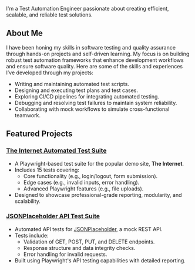 I'm a Test Automation Engineer passionate about creating efficient, scalable, and reliable test solutions. 

## About Me
I have been honing my skills in software testing and quality assurance through hands-on projects and self-driven learning. My focus is on building robust test automation frameworks that enhance development workflows and ensure software quality. Here are some of the skills and experiences I’ve developed through my projects:

- Writing and maintaining automated test scripts.
- Designing and executing test plans and test cases.
- Exploring CI/CD pipelines for integrating automated testing.
- Debugging and resolving test failures to maintain system reliability.
- Collaborating with mock workflows to simulate cross-functional teamwork.

## Featured Projects
### [The Internet Automated Test Suite](https://github.com/tulloch022/automating-theinternet)
- A Playwright-based test suite for the popular demo site, **The Internet**.
- Includes 15 tests covering:
  - Core functionality (e.g., login/logout, form submission).
  - Edge cases (e.g., invalid inputs, error handling).
  - Advanced Playwright features (e.g., file uploads).
- Designed to showcase professional-grade reporting, modularity, and scalability.



### [JSONPlaceholder API Test Suite](https://github.com/tulloch022/automating-jsonapi)
- Automated API tests for [JSONPlaceholder](https://jsonplaceholder.typicode.com/), a mock REST API.
- Tests include:
  - Validation of GET, POST, PUT, and DELETE endpoints.
  - Response structure and data integrity checks.
  - Error handling for invalid requests.
- Built using Playwright's API testing capabilities with detailed reporting.
